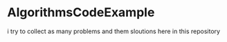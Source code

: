 # AlgorithmsCodeExample
i try to collect as many problems and them sloutions here in this repository
